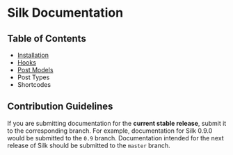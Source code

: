 # Silk Documentation

## Table of Contents
- [Installation](installation.md)
- [Hooks](hooks.md)
- [Post Models](post-models.md)
- Post Types
- Shortcodes

## Contribution Guidelines

If you are submitting documentation for the **current stable release**, submit it to the corresponding branch. For example, documentation for Silk 0.9.0 would be submitted to the `0.9` branch. Documentation intended for the next release of Silk should be submitted to the `master` branch.
